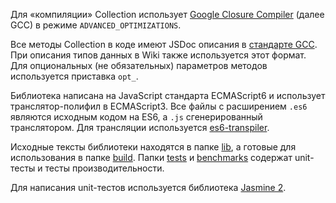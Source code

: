 Для «компиляции» Collection использует [Google Closure Compiler](https://github.com/google/closure-compiler) (далее GCC) в режиме `ADVANCED_OPTIMIZATIONS`.

Все методы Collection в коде имеют JSDoc описания в [стандарте GCC](https://developers.google.com/closure/compiler/docs/js-for-compiler). При описания типов данных в Wiki также используется этот формат. Для опциональных (не обязательных) параметров методов используется приставка `opt_`.

Библиотека написана на JavaScript стандарта ECMAScript6 и использует транслятор-полифил в ECMAScript3. Все файлы с расширением `.es6` являются исходным кодом на ES6, а `.js` сгенерированный транслятором. Для трансляции используется [es6-transpiler](https://github.com/termi/es6-transpiler).

Исходные тексты библиотеки находятся в папке [lib](https://github.com/kobezzza/Collection/tree/master/lib), а готовые для использования в папке [build](https://github.com/kobezzza/Collection/tree/master/build). 
Папки [tests](https://github.com/kobezzza/Collection/tree/master/tests) и [benchmarks](https://github.com/kobezzza/Collection/tree/master/benchmarks) содержат unit-тесты и тесты производительности.

Для написания unit-тестов используется библиотека [Jasmine 2](https://github.com/pivotal/jasmine).